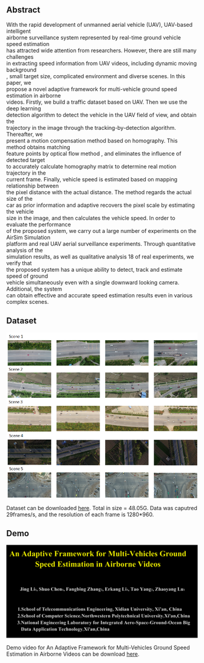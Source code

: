 ## Abstract

With the rapid development of unmanned aerial vehicle (UAV), UAV-based intelligent  
airborne surveillance system represented by real-time ground vehicle speed estimation  
has attracted wide attention from researchers. However, there are still many challenges  
in extracting speed information from UAV videos, including dynamic moving background  
, small target size, complicated environment and diverse scenes. In this paper, we  
propose a novel adaptive framework for multi-vehicle ground speed estimation in airborne  
videos. Firstly, we build a traffic dataset based on UAV. Then we use the deep learning  
detection algorithm to detect the vehicle in the UAV field of view, and obtain the  
trajectory in the image through the tracking-by-detection algorithm. Thereafter, we  
present a motion compensation method based on homography.  This method obtains matching  
feature points by optical flow method , and eliminates the influence of detected target  
to accurately calculate homography matrix to determine real motion trajectory in the  
current frame. Finally, vehicle speed is estimated based on mapping relationship between  
the pixel distance with the actual distance. The method regards the actual size of the  
car as prior information and adaptive recovers the pixel scale by estimating the vehicle  
size in the image, and then calculates the vehicle speed. In order to evaluate the performance  
of the proposed system, we carry out a large number of experiments on the AirSim Simulation  
platform and real UAV aerial surveillance experiments. Through quantitative analysis of the  
simulation results, as well as qualitative analysis 18 of real experiments, we verify that  
the proposed system has a unique ability to detect, track and estimate speed of ground  
vehicle simultaneously even with a single downward looking camera. Additional, the system  
can obtain effective and accurate speed estimation results even in various complex scenes.  

## Dataset

![Image](Udataset.png)

Dataset can be downloaded [here](https://pan.baidu.com/s/1Q9HXOt_k_wPsNkPPyLBssw). Total in size = 48.05G. Data was caputred 29frames/s, and the resolution of each frame is 1280*960. 

## Demo

![Image](Logo1.png)

Demo video for An Adaptive Framework for Multi-Vehicles Ground Speed Estimation in Airborne Videos can be download [here](https://youtu.be/OdH7ffg_egc).


